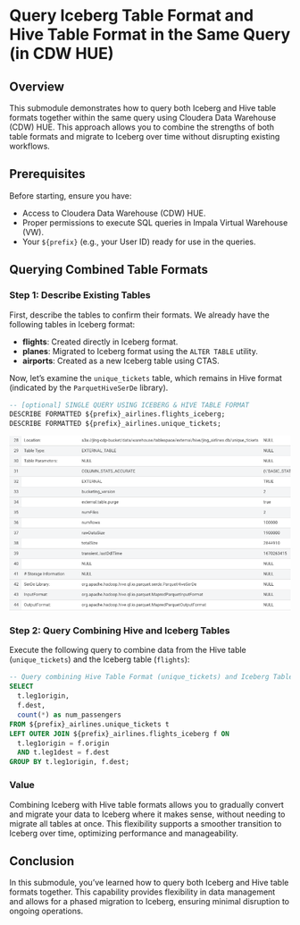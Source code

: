 # Query Iceberg Table Format and Hive Table Format in the Same Query (in CDW HUE)

## Overview

This submodule demonstrates how to query both Iceberg and Hive table formats together within the same query using Cloudera Data Warehouse (CDW) HUE. This approach allows you to combine the strengths of both table formats and migrate to Iceberg over time without disrupting existing workflows.

## Prerequisites

Before starting, ensure you have:

- Access to Cloudera Data Warehouse (CDW) HUE.
- Proper permissions to execute SQL queries in Impala Virtual Warehouse (VW).
- Your `${prefix}` (e.g., your User ID) ready for use in the queries.

## Querying Combined Table Formats

### Step 1: Describe Existing Tables

First, describe the tables to confirm their formats. We already have the following tables in Iceberg format:

- **flights**: Created directly in Iceberg format.
- **planes**: Migrated to Iceberg format using the `ALTER TABLE` utility.
- **airports**: Created as a new Iceberg table using CTAS.

Now, let’s examine the `unique_tickets` table, which remains in Hive format (indicated by the `ParquetHiveSerDe` library).

  ``` sql
  -- [optional] SINGLE QUERY USING ICEBERG & HIVE TABLE FORMAT
  DESCRIBE FORMATTED ${prefix}_airlines.flights_iceberg;
  DESCRIBE FORMATTED ${prefix}_airlines.unique_tickets;
  ```

![65.png](../../images/65.png)

### Step 2: Query Combining Hive and Iceberg Tables

Execute the following query to combine data from the Hive table (`unique_tickets`) and the Iceberg table (`flights`):

  ``` sql
  -- Query combining Hive Table Format (unique_tickets) and Iceberg Table Format (flights)
  SELECT 
    t.leg1origin,
    f.dest,
    count(*) as num_passengers
  FROM ${prefix}_airlines.unique_tickets t
  LEFT OUTER JOIN ${prefix}_airlines.flights_iceberg f ON
    t.leg1origin = f.origin
    AND t.leg1dest = f.dest
  GROUP BY t.leg1origin, f.dest;
  ```

### Value

Combining Iceberg with Hive table formats allows you to gradually convert and migrate your data to Iceberg where it makes sense, without needing to migrate all tables at once. This flexibility supports a smoother transition to Iceberg over time, optimizing performance and manageability.

## Conclusion

In this submodule, you’ve learned how to query both Iceberg and Hive table formats together. This capability provides flexibility in data management and allows for a phased migration to Iceberg, ensuring minimal disruption to ongoing operations.
